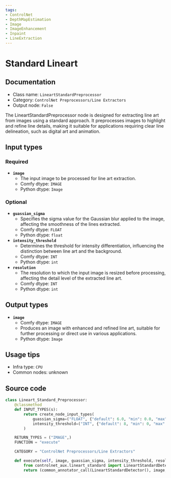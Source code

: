```yaml
---
tags:
- ControlNet
- DepthMapEstimation
- Image
- ImageEnhancement
- Inpaint
- LineExtraction
---
```


# Standard Lineart
## Documentation
- Class name: `LineartStandardPreprocessor`
- Category: `ControlNet Preprocessors/Line Extractors`
- Output node: `False`

The LineartStandardPreprocessor node is designed for extracting line art from images using a standard approach. It preprocesses images to highlight and refine line details, making it suitable for applications requiring clear line delineation, such as digital art and animation.
## Input types
### Required
- **`image`**
    - The input image to be processed for line art extraction.
    - Comfy dtype: `IMAGE`
    - Python dtype: `Image`
### Optional
- **`guassian_sigma`**
    - Specifies the sigma value for the Gaussian blur applied to the image, affecting the smoothness of the lines extracted.
    - Comfy dtype: `FLOAT`
    - Python dtype: `float`
- **`intensity_threshold`**
    - Determines the threshold for intensity differentiation, influencing the distinction between line art and the background.
    - Comfy dtype: `INT`
    - Python dtype: `int`
- **`resolution`**
    - The resolution to which the input image is resized before processing, affecting the detail level of the extracted line art.
    - Comfy dtype: `INT`
    - Python dtype: `int`
## Output types
- **`image`**
    - Comfy dtype: `IMAGE`
    - Produces an image with enhanced and refined line art, suitable for further processing or direct use in various applications.
    - Python dtype: `Image`
## Usage tips
- Infra type: `CPU`
- Common nodes: unknown


## Source code
```python
class Lineart_Standard_Preprocessor:
    @classmethod
    def INPUT_TYPES(s):
        return create_node_input_types(
            guassian_sigma=("FLOAT", {"default": 6.0, "min": 0.0, "max": 100.0}),
            intensity_threshold=("INT", {"default": 8, "min": 0, "max": 16})
        )

    RETURN_TYPES = ("IMAGE",)
    FUNCTION = "execute"

    CATEGORY = "ControlNet Preprocessors/Line Extractors"

    def execute(self, image, guassian_sigma, intensity_threshold, resolution=512, **kwargs):
        from controlnet_aux.lineart_standard import LineartStandardDetector
        return (common_annotator_call(LineartStandardDetector(), image, guassian_sigma=guassian_sigma, intensity_threshold=intensity_threshold, resolution=resolution), )

```
